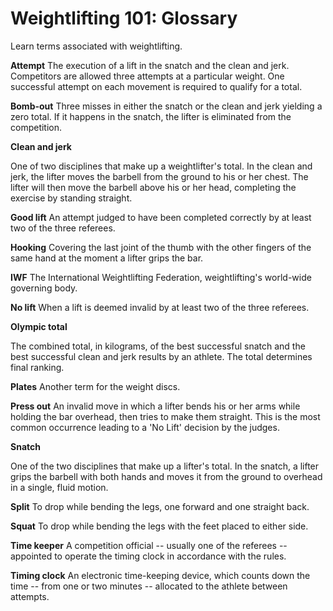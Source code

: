 Weightlifting 101: Glossary
===========================

Learn terms associated with weightlifting.

**Attempt**
The execution of a lift in the snatch and the clean and jerk. Competitors are allowed three attempts at a particular weight. One successful attempt on each movement is required to qualify for a total.

**Bomb-out**
Three misses in either the snatch or the clean and jerk yielding a zero total. If it happens in the snatch, the lifter is eliminated from the competition.

**Clean and jerk**

One of two disciplines that make up a weightlifter's total. In the clean and jerk, the lifter moves the barbell from the ground to his or her chest. The lifter will then move the barbell above his or her head, completing the exercise by standing straight.

**Good lift**
An attempt judged to have been completed correctly by at least two of the three referees.

**Hooking**
Covering the last joint of the thumb with the other fingers of the same hand at the moment a lifter grips the bar.

**IWF**
The International Weightlifting Federation, weightlifting's world-wide governing body.

**No lift**
When a lift is deemed invalid by at least two of the three referees.

**Olympic total**

The combined total, in kilograms, of the best successful snatch and the best successful clean and jerk results by an athlete. The total determines final ranking.

**Plates**
Another term for the weight discs.

**Press out**
An invalid move in which a lifter bends his or her arms while holding the bar overhead, then tries to make them straight. This is the most common occurrence leading to a 'No Lift' decision by the judges.

**Snatch**

One of the two disciplines that make up a lifter's total. In the snatch, a lifter grips the barbell with both hands and moves it from the ground to overhead in a single, fluid motion.

**Split**
To drop while bending the legs, one forward and one straight back.

**Squat**
To drop while bending the legs with the feet placed to either side.

**Time keeper**
A competition official -- usually one of the referees -- appointed to operate the timing clock in accordance with the rules.

**Timing clock**
An electronic time-keeping device, which counts down the time -- from one or two minutes -- allocated to the athlete between attempts.



